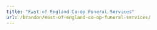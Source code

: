 ```yaml
---
title: "East of England Co-op Funeral Services"
url: /brandon/east-of-england-co-op-funeral-services/
---
```

